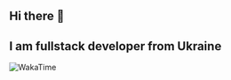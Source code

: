 ## Hi there 👋

## I am fullstack developer from Ukraine




![WakaTime](https://wakatime.com/badge/user/YOUR_USER_ID.svg)

<!--
**DaryPet/DaryPet** is a ✨ _special_ ✨ repository because its `README.md` (this file) appears on your GitHub profile.

Here are some ideas to get you started:

🌐 Web Development as a Creative Outlet
I approach IT with the same creativity I applied in my previous work in music and film, seeing web development as a way to craft original solutions and enjoy global flexibility.

💡 Innovative QA & Development
My imaginative thinking helps me anticipate issues and develop innovative solutions, blending creativity with technical precision.

🔍 Detail-Oriented and Continuously Learning
I maintain a strong attention to detail while constantly staying updated on the latest in development. I'm continuously advancing my skills by learning new programming languages, exploring cybersecurity, and mastering AWS.

🤝 Collaborative Problem Solver
I thrive in teamwork, believing the best outcomes arise from collective efforts and proactive problem-solving.

- 🔭 I’m currently working on ...
- 🌱 I’m currently learning ...
- 👯 I’m looking to collaborate on ...
- 🤔 I’m looking for help with ...
- 💬 Ask me about ...
- 📫 How to reach me: ...
- 😄 Pronouns: ...
- ⚡ Fun fact: ...
-->

